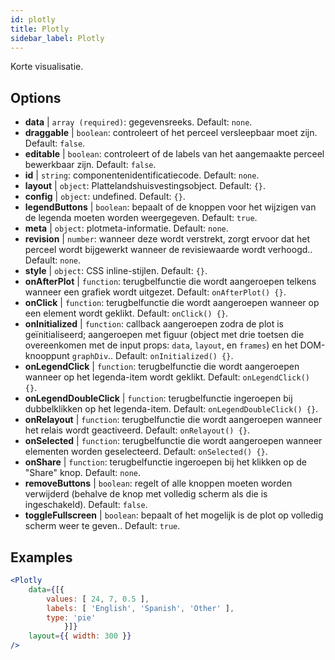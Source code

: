 ```yaml
---
id: plotly 
title: Plotly
sidebar_label: Plotly
---
```


Korte visualisatie.

## Options

* __data__ | `array (required)`: gegevensreeks. Default: `none`.
* __draggable__ | `boolean`: controleert of het perceel versleepbaar moet zijn. Default: `false`.
* __editable__ | `boolean`: controleert of de labels van het aangemaakte perceel bewerkbaar zijn. Default: `false`.
* __id__ | `string`: componentenidentificatiecode. Default: `none`.
* __layout__ | `object`: Plattelandshuisvestingsobject. Default: `{}`.
* __config__ | `object`: undefined. Default: `{}`.
* __legendButtons__ | `boolean`: bepaalt of de knoppen voor het wijzigen van de legenda moeten worden weergegeven. Default: `true`.
* __meta__ | `object`: plotmeta-informatie. Default: `none`.
* __revision__ | `number`: wanneer deze wordt verstrekt, zorgt ervoor dat het perceel wordt bijgewerkt wanneer de revisiewaarde wordt verhoogd.. Default: `none`.
* __style__ | `object`: CSS inline-stijlen. Default: `{}`.
* __onAfterPlot__ | `function`: terugbelfunctie die wordt aangeroepen telkens wanneer een grafiek wordt uitgezet. Default: `onAfterPlot() {}`.
* __onClick__ | `function`: terugbelfunctie die wordt aangeroepen wanneer op een element wordt geklikt. Default: `onClick() {}`.
* __onInitialized__ | `function`: callback aangeroepen zodra de plot is geïnitialiseerd; aangeroepen met figuur (object met drie toetsen die overeenkomen met de input props: `data`, `layout`, en `frames`) en het DOM-knooppunt `graphDiv`.. Default: `onInitialized() {}`.
* __onLegendClick__ | `function`: terugbelfunctie die wordt aangeroepen wanneer op het legenda-item wordt geklikt. Default: `onLegendClick() {}`.
* __onLegendDoubleClick__ | `function`: terugbelfunctie ingeroepen bij dubbelklikken op het legenda-item. Default: `onLegendDoubleClick() {}`.
* __onRelayout__ | `function`: terugbelfunctie die wordt aangeroepen wanneer het relais wordt geactiveerd. Default: `onRelayout() {}`.
* __onSelected__ | `function`: terugbelfunctie die wordt aangeroepen wanneer elementen worden geselecteerd. Default: `onSelected() {}`.
* __onShare__ | `function`: terugbelfunctie ingeroepen bij het klikken op de "Share" knop. Default: `none`.
* __removeButtons__ | `boolean`: regelt of alle knoppen moeten worden verwijderd (behalve de knop met volledig scherm als die is ingeschakeld). Default: `false`.
* __toggleFullscreen__ | `boolean`: bepaalt of het mogelijk is de plot op volledig scherm weer te geven.. Default: `true`.


## Examples

```jsx live
<Plotly
    data={[{
        values: [ 24, 7, 0.5 ],
        labels: [ 'English', 'Spanish', 'Other' ],
        type: 'pie'
            }]}
    layout={{ width: 300 }}
/>
```

